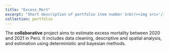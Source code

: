 ```yaml
---
title: "Excess_Mort"
excerpt: "Short description of portfolio item number 1<br/><img src='/images/map_men_2017_2021_v2.jpg'>"
collection: portfolio
---
```


The **collaborative** project aims to estimate excess mortality between 2020 and 2021 in Perú. It includes data cleaning, descriptive and spatial analysis, and estimation using deterministic and bayesian methods.
